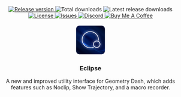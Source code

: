 <div align="center">
    <a href="https://github.com/EclipseMenu/EclipseMenu/latest">
          <img src="https://img.shields.io/github/v/release/EclipseMenu/EclipseMenu" alt="Release version">
    </a>
    <img src="https://img.shields.io/github/downloads/EclipseMenu/EclipseMenu/total" alt="Total downloads">
    <img src="https://img.shields.io/github/downloads/EclipseMenu/EclipseMenu/latest/total" alt="Latest release downloads">
    <a href="LICENSE">
      <img src="https://img.shields.io/github/license/EclipseMenu/EclipseMenu" alt="License">
    </a>
    <a href="https://github.com/EclipseMenu/issues">
      <img src="https://img.shields.io/github/issues/EclipseMenu/EclipseMenu" alt="Issues">
    </a>
    <a href="">
      <img src="https://img.shields.io/discord/0?label=discord&logo=discord" alt="Discord">
    </a>
    <a href="https://www.buymeacoffee.com">
      <img src="https://img.shields.io/badge/-buy_me_a%C2%A0coffee-gray?logo=buy-me-a-coffee" alt="Buy Me A Coffee">
    </a>
</div>
<br>
<div align="center">
   <a href="https://github.com/EclipseMenu/EclipseMenu">
      <img src="logo.png" alt="Logo" width="80" height="80">
   </a>
   <h3 align="center">Eclipse</h3>
   <p align="center">
      A new and improved utility interface for Geometry Dash, which adds features such as Noclip, Show Trajectory, and a macro recorder.
   </p>
</div>
